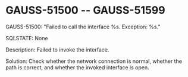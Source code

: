 # GAUSS-51500 -- GAUSS-51599<a name="EN-US_TOPIC_0302073423"></a>

GAUSS-51500: "Failed to call the interface %s. Exception: %s."

SQLSTATE: None

Description: Failed to invoke the interface.

Solution: Check whether the network connection is normal, whether the path is correct, and whether the invoked interface is open.

